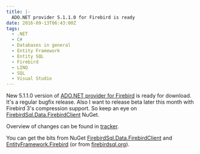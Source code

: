 ```yaml
---
title: |-
  ADO.NET provider 5.1.1.0 for Firebird is ready
date: 2016-09-13T06:43:00Z
tags:
  - .NET
  - C#
  - Databases in general
  - Entity Framework
  - Entity SQL
  - Firebird
  - LINQ
  - SQL
  - Visual Studio
---
```

New 5.1.1.0 version of [ADO.NET provider for Firebird][1] is ready for download. It's a regular bugfix release. Also I want to release beta later this month with Firebird 3's compression support. So keep an eye on [FirebirdSql.Data.FirebirdClient][2] NuGet.

<!-- excerpt -->

Overview of changes can be found in [tracker][4].

You can get the bits from NuGet [FirebirdSql.Data.FirebirdClient][2] and [EntityFramework.Firebird][3] (or from [firebirdsql.org][1]).

[1]: http://www.firebirdsql.org/en/net-provider/
[2]: http://www.nuget.org/packages/FirebirdSql.Data.FirebirdClient/
[3]: http://www.nuget.org/packages/EntityFramework.Firebird/
[4]: http://tracker.firebirdsql.org/browse/DNET/fixforversion/10782